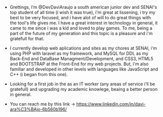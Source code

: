 - Grettings, I’m @DevDaviAraujo a south american junior dev and SENAI's top student of all time (i wish it was true), i'm great at lissening, i try my best to be very focused, and i have alot of will to do great things
with the tool's life gives me. I have a great interest in technology in general, it came to me since i was a kid and loved to play games. To me, being a part of the future of my generation and this topic is a
pleasure and i'm gratefull for that.

- I currently develop web aplications and sites as my chores at SENAI, i'm using PHP with laravel as my framework, and MySQL for DDL as my Back-End and DataBase Managment/Development, and CSS3, HTML5 and BOOTSTRAP at the Front-End for my web projects.
But, i'm also familiar and developed in other levels with languages like JavaScript and C++ (i began from this one).

- Looking for a first job in the as an IT worker (any areas of service i'll be gratefull) and upgrading my academic knowlege, beaing a better person in general.

- You can reach me by this link -> https://www.linkedin.com/in/davi-ara%C3%BAjo-6b560b196/

<!---
DevDaviAraujo/DevDaviAraujo is a ✨ special ✨ repository because its `README.md` (this file) appears on your GitHub profile.
You can click the Preview link to take a look at your changes.
--->
